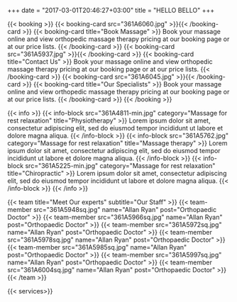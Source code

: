 +++
date = "2017-03-01T20:46:27+03:00"
title = "HELLO BELLO"
+++
<!-- Booking -->
{{< booking >}}
    {{< booking-card src="361A6060.jpg" >}}{{< /booking-card >}}
    {{< booking-card title="Book Massage" >}}
        Book your massage online and view
        orthopedic massage therapy pricing at
        our booking page or at our price lists.
    {{< /booking-card >}}
    {{< booking-card src="361A5937.jpg" >}}{{< /booking-card >}}
    {{< booking-card title="Contact Us" >}}
        Book your massage online and view
        orthopedic massage therapy pricing at
        our booking page or at our price lists.
    {{< /booking-card >}}
    {{< booking-card src="361A6045.jpg" >}}{{< /booking-card >}}
    {{< booking-card title="Our Specialists" >}}
        Book your massage online and view
        orthopedic massage therapy pricing at
        our booking page or at our price lists.
    {{< /booking-card >}}
{{< /booking >}}
<!-- Info -->
{{< info >}}
    {{< info-block src="361A4811-min.jpg" category="Massage for rest relaxation" title="Physiotherapy" >}}
        Lorem ipsum dolor sit amet, consectetur adipiscing elit, sed do eiusmod tempor incididunt ut labore et dolore magna aliqua.
    {{< /info-block >}}
    {{< info-block src="361A5762.jpg" category="Massage for rest relaxation" title="Massage therapy" >}}
        Lorem ipsum dolor sit amet, consectetur adipiscing elit, sed do eiusmod tempor incididunt ut labore et dolore magna aliqua.
    {{< /info-block >}}
    {{< info-block src="361A5225-min.jpg" category="Massage for rest relaxation" title="Chiropractic" >}}
        Lorem ipsum dolor sit amet, consectetur adipiscing elit, sed do eiusmod tempor incididunt ut labore et dolore magna aliqua.
    {{< /info-block >}}
{{< /info >}}
<!-- Team -->
{{< team title="Meet Our experts" subtitle="Our Staff" >}}
    {{< team-member src="361A5948sq.jpg" name="Allan Ryan" post="Orthopaedic Doctor" >}}
    {{< team-member src="361A5966sq.jpg" name="Allan Ryan" post="Orthopaedic Doctor" >}}
    {{< team-member src="361A5972sq.jpg" name="Allan Ryan" post="Orthopaedic Doctor" >}}
    {{< team-member src="361A5978sq.jpg" name="Allan Ryan" post="Orthopaedic Doctor" >}}
    {{< team-member src="361A5985sq.jpg" name="Allan Ryan" post="Orthopaedic Doctor" >}}
    {{< team-member src="361A5997sq.jpg" name="Allan Ryan" post="Orthopaedic Doctor" >}}
    {{< team-member src="361A6004sq.jpg" name="Allan Ryan" post="Orthopaedic Doctor" >}}
{{< /team >}}
<!-- Testimonials -->
<!-- {{< testimonials title="Testimonials" subtitle="what people say about us" >}}
    {{< testimonials-block src="370x370.jpg" name="Letitia Shelton" >}}
        The comfortable space, calming music and tea combined
        with a great model of care and very professional
        therapists – makes each visit a great experience
        and has helped me begin to feel better.
    {{< /testimonials-block >}}
    {{< testimonials-block src="370x370.jpg" name="Letitiaaa Shelton" >}}
        The comfortable space, calming music and tea combined
        with a great model of care and very professional
        therapists – makes each visit a great experience
        and has helped me begin to feel better.
    {{< /testimonials-block >}}
    {{< testimonials-block src="370x370.jpg" name="Letitsssia Shelton" >}}
        The comfortable space, calming music and tea combined
        with a great model of care and very professional
        therapists – makes each visit a great experience
        and has helped me begin to feel better.
    {{< /testimonials-block >}}
{{< /testimonials >}} -->
<!-- Offers -->
<!-- {{< offers title="Best Deals" subtitle="Special Pricing" >}}
    {{< offers-item price="19.99" title="Deep tissue massage" >}}
        10 &ndash; 90 Minute Sessions ($1325 &ndash; $132.50 per session)
    {{< /offers-item >}}
    {{< offers-item price="19.99" title="Deep tissue massage" >}}
        10 &ndash; 90 Minute Sessions ($1325 &ndash; $132.50 per session)
    {{< /offers-item >}}
    {{< offers-item price="19.99" title="Deep tissue massage" >}}
        10 &ndash; 90 Minute Sessions ($1325 &ndash; $132.50 per session)
    {{< /offers-item >}}
    {{< offers-item price="19.99" title="Deep tissue massage" >}}
        10 &ndash; 90 Minute Sessions ($1325 &ndash; $132.50 per session)
    {{< /offers-item >}}
    {{< offers-item price="19.99" title="Deep tissue massage" >}}
        10 &ndash; 90 Minute Sessions ($1325 &ndash; $132.50 per session)
    {{< /offers-item >}}
    {{< offers-item price="19.99" title="Deep tissue massage" >}}
        10 &ndash; 90 Minute Sessions ($1325 &ndash; $132.50 per session)
    {{< /offers-item >}}
    {{< offers-item price="19.99" title="Deep tissue massage" >}}
        10 &ndash; 90 Minute Sessions ($1325 &ndash; $132.50 per session)
    {{< /offers-item >}}
    {{< offers-item price="19.99" title="Deep tissue massage" >}}
        10 &ndash; 90 Minute Sessions ($1325 &ndash; $132.50 per session)
    {{< /offers-item >}}
{{< /offers >}} -->
<!-- Services -->
{{< services>}}